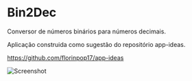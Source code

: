 # Bin2Dec

Conversor de números binários para números decimais.

Aplicação construida como sugestão do repositório app-ideas.

<https://github.com/florinpop17/app-ideas>

![Screenshot](Bin2Dec.gif)